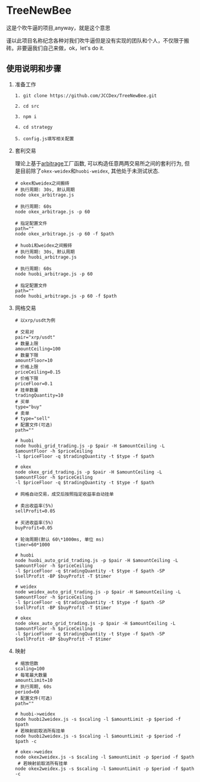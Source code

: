 <!-- markdownlint-disable MD029 -->

# TreeNewBee

这是个吹牛逼的项目,anyway，就是这个意思

谨以此项目名称纪念各种对我们吹牛逼但是没有实现的团队和个人，不仅限于搬砖。非要逼我们自己来做，ok，let's do it.

## 使用说明和步骤

1. 准备工作

   ```shell
   1. git clone https://github.com/JCCDex/TreeNewBee.git

   2. cd src

   3. npm i

   4. cd strategy

   5. config.js填写相关配置
   ```

2. 套利交易

   理论上基于[arbitrage](https://github.com/JCCDex/TreeNewBee/blob/master/src/strategy/factory/arbitrage.js)工厂函数, 可以构造任意两两交易所之间的套利行为, 但是目前除了`okex-weidex`和`huobi-weidex`, 其他处于未测试状态.

   ```shell
   # okex和weidex之间搬砖
   # 执行周期: 30s, 默认周期
   node okex_arbitrage.js

   # 执行周期: 60s
   node okex_arbitrage.js -p 60

   # 指定配置文件
   path=""
   node okex_arbitrage.js -p 60 -f $path

   # huobi和weidex之间搬砖
   # 执行周期: 30s, 默认周期
   node huobi_arbitrage.js

   # 执行周期: 60s
   node huobi_arbitrage.js -p 60

   # 指定配置文件
   path=""
   node huobi_arbitrage.js -p 60 -f $path
   ```

3. 网格交易

   ```shell
   # 以xrp/usdt为例

   # 交易对
   pair="xrp/usdt"
   # 数量上限
   amountCeiling=100
   # 数量下限
   amountFloor=10
   # 价格上限
   priceCeiling=0.15
   # 价格下限
   priceFloor=0.1
   # 挂单数量
   tradingQuantity=10
   # 买单
   type="buy"
   # 卖单
   # type="sell"
   # 配置文件(可选)
   path=""

   # huobi
   node huobi_grid_trading.js -p $pair -H $amountCeiling -L $amountFloor -h $priceCeiling
   -l $priceFloor -q $tradingQuantity -t $type -f $path

   # okex
   node okex_grid_trading.js -p $pair -H $amountCeiling -L $amountFloor -h $priceCeiling
   -l $priceFloor -q $tradingQuantity -t $type -f $path

   # 网格自动交易，成交后按照指定收益率自动挂单

   # 卖出收益率(5%)
   sellProfit=0.05

   # 买进收益率(5%)
   buyProfit=0.05

   # 轮询周期(默认 60\*1000ms, 单位 ms)
   timer=60*1000

   # huobi
   node huobi_auto_grid_trading.js -p $pair -H $amountCeiling -L $amountFloor -h $priceCeiling
   -l $priceFloor -q $tradingQuantity -t $type -f $path -SP $sellProfit -BP $buyProfit -T $timer

   # weidex
   node weidex_auto_grid_trading.js -p $pair -H $amountCeiling -L $amountFloor -h $priceCeiling
   -l $priceFloor -q $tradingQuantity -t $type -f $path -SP $sellProfit -BP $buyProfit -T $timer

   # okex
   node okex_auto_grid_trading.js -p $pair -H $amountCeiling -L $amountFloor -h $priceCeiling
   -l $priceFloor -q $tradingQuantity -t $type -f $path -SP $sellProfit -BP $buyProfit -T $timer

   ```

4. 映射

   ```shell
   # 缩放倍数
   scaling=100
   # 每笔最大数量
   amountLimit=10
   # 执行周期, 60s
   period=60
   # 配置文件(可选)
   path=""

   # huobi->weidex
   node huobi2weidex.js -s $scaling -l $amountLimit -p $period -f $path
   # 若映射前取消所有挂单
   node huobi2weidex.js -s $scaling -l $amountLimit -p $period -f $path -c

   # okex->weidex
   node okex2weidex.js -s $scaling -l $amountLimit -p $period -f $path
    # 若映射前取消所有挂单
   node okex2weidex.js -s $scaling -l $amountLimit -p $period -f $path -c
   ```
